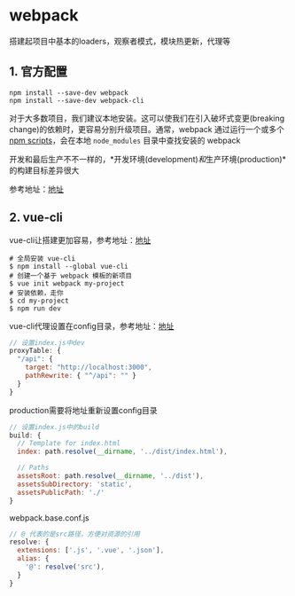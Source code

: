 # webpack

搭建起项目中基本的loaders，观察者模式，模块热更新，代理等

## 1. 官方配置

```shell
npm install --save-dev webpack
npm install --save-dev webpack-cli
```

对于大多数项目，我们建议本地安装。这可以使我们在引入破坏式变更(breaking change)的依赖时，更容易分别升级项目。通常，webpack 通过运行一个或多个 [npm scripts](https://docs.npmjs.com/misc/scripts)，会在本地 `node_modules` 目录中查找安装的 webpack

开发和最后生产不不一样的，*开发环境(development)*和*生产环境(production)*的构建目标差异很大

参考地址：[地址](https://doc.webpack-china.org/concepts/)

## 2. vue-cli

vue-cli让搭建更加容易，参考地址：[地址](https://cn.vuejs.org/v2/guide/installation.html)

```shell
# 全局安装 vue-cli
$ npm install --global vue-cli
# 创建一个基于 webpack 模板的新项目
$ vue init webpack my-project
# 安装依赖，走你
$ cd my-project
$ npm run dev
```

vue-cli代理设置在config目录，参考地址：[地址](https://segmentfault.com/a/1190000011007043)

```javascript
// 设置index.js中dev
proxyTable: {
  "/api": {
    target: "http://localhost:3000",
    pathRewrite: { "^/api": "" }
  }
}
```

production需要将地址重新设置config目录

```javascript
// 设置index.js中的build
build: {
  // Template for index.html
  index: path.resolve(__dirname, '../dist/index.html'),

  // Paths
  assetsRoot: path.resolve(__dirname, '../dist'),
  assetsSubDirectory: 'static',
  assetsPublicPath: './'
}
```

webpack.base.conf.js

```javascript
// @ 代表的是src路径，方便对资源的引用
resolve: {
  extensions: ['.js', '.vue', '.json'],
  alias: {
    '@': resolve('src'),
  }
}
```

